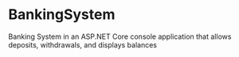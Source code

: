 # BankingSystem

Banking System in an ASP.NET Core console application that allows deposits, withdrawals, and displays balances